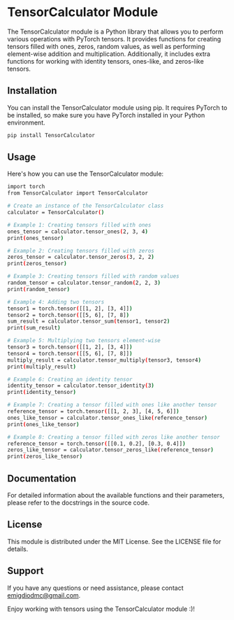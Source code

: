 # TensorCalculator Module

The TensorCalculator module is a Python library that allows you to perform various operations with PyTorch tensors. It provides functions for creating tensors filled with ones, zeros, random values, as well as performing element-wise addition and multiplication. Additionally, it includes extra functions for working with identity tensors, ones-like, and zeros-like tensors.

## Installation

You can install the TensorCalculator module using pip. It requires PyTorch to be installed, so make sure you have PyTorch installed in your Python environment.

```bash
pip install TensorCalculator
```

## Usage
Here's how you can use the TensorCalculator module:

```bash
import torch
from TensorCalculator import TensorCalculator

# Create an instance of the TensorCalculator class
calculator = TensorCalculator()

# Example 1: Creating tensors filled with ones
ones_tensor = calculator.tensor_ones(2, 3, 4)
print(ones_tensor)

# Example 2: Creating tensors filled with zeros
zeros_tensor = calculator.tensor_zeros(3, 2, 2)
print(zeros_tensor)

# Example 3: Creating tensors filled with random values
random_tensor = calculator.tensor_random(2, 2, 3)
print(random_tensor)

# Example 4: Adding two tensors
tensor1 = torch.tensor([[1, 2], [3, 4]])
tensor2 = torch.tensor([[5, 6], [7, 8])
sum_result = calculator.tensor_sum(tensor1, tensor2)
print(sum_result)

# Example 5: Multiplying two tensors element-wise
tensor3 = torch.tensor([[1, 2], [3, 4]])
tensor4 = torch.tensor([[5, 6], [7, 8]])
multiply_result = calculator.tensor_multiply(tensor3, tensor4)
print(multiply_result)

# Example 6: Creating an identity tensor
identity_tensor = calculator.tensor_identity(3)
print(identity_tensor)

# Example 7: Creating a tensor filled with ones like another tensor
reference_tensor = torch.tensor([[1, 2, 3], [4, 5, 6]])
ones_like_tensor = calculator.tensor_ones_like(reference_tensor)
print(ones_like_tensor)

# Example 8: Creating a tensor filled with zeros like another tensor
reference_tensor = torch.tensor([[0.1, 0.2], [0.3, 0.4]])
zeros_like_tensor = calculator.tensor_zeros_like(reference_tensor)
print(zeros_like_tensor)
```

## Documentation
For detailed information about the available functions and their parameters, please refer to the docstrings in the source code.

## License
This module is distributed under the MIT License. See the LICENSE file for details.

## Support
If you have any questions or need assistance, please contact emigdiodmc@gmail.com.

Enjoy working with tensors using the TensorCalculator module :)!
